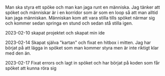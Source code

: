 Man ska styra ett spöke och man kan jaga runt en människa.
Jag tänker att spöket och människar är i en korridor som är som en loop 
så att man alltid kan jaga människan. Människan kom att vara stilla
tills spöket närmar sig och kommer sedan springa en stund och sedan stå stilla igen.

2023-02-10 skapat projektet och skapat min ide

2023-02-14 Skapat själva "kartan"  och fixat en hitbox 
i mitten. Jag har börjat på att lägga in spöket som man 
kommer styra men är inte riktigt klar med den än. 

2023-02-17 Fixat errors och lagt in spöket och har börjat på koden som
får spöket att kunna röra sig